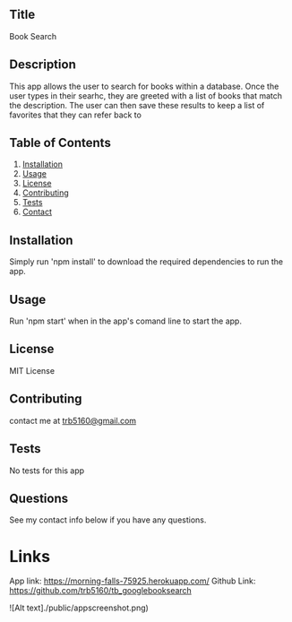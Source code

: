 
  ## Title
  Book Search
  ## Description 
  This app allows the user to search for books within a database.  Once the user types in their searhc, they are greeted with a list of books that match the description.  The user can then save these results to keep a list of favorites that they can refer back to
  
  ## Table of Contents
  1. [Installation](#installation)
  2. [Usage](#usage)
  3. [License](#license)
  4. [Contributing](#contributing)
  5. [Tests](#tests)
  6. [Contact](#contact)
  
  ## Installation
  Simply run 'npm install' to download the required dependencies to run the app.
  ## Usage
  Run 'npm start' when in the app's comand line to start the app.
  ## License
  MIT License
  ## Contributing
  contact me at trb5160@gmail.com
  ## Tests
  No tests for this app
  ## Questions
  See my contact info below if you have any questions.
  # Links
  App link: https://morning-falls-75925.herokuapp.com/
  Github Link: https://github.com/trb5160/tb_googlebooksearch

  ![Alt text]./public/appscreenshot.png)
  
